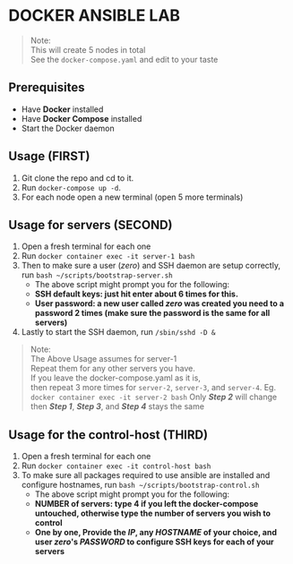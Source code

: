 # DOCKER ANSIBLE LAB

> Note: \
> This will create 5 nodes in total \
> See the `docker-compose.yaml` and edit to your taste


## Prerequisites 
- Have **Docker** installed
- Have **Docker Compose** installed
- Start the Docker daemon

## Usage (FIRST)

1. Git clone the repo and cd to it.
2. Run `docker-compose up -d`.
3. For each node open a new terminal (open 5 more terminals)

## Usage for servers (SECOND)
1. Open a fresh terminal for each one
2. Run `docker container exec -it server-1 bash`
3. Then to make sure a user (_zero_) and SSH daemon are setup correctly, run `bash ~/scripts/bootstrap-server.sh`
   - The above script might prompt you for the following:
   - **SSH default keys: just hit enter about 6 times for this.**
   - **User password: a new user called _zero_ was created you need to a password 2 times (make sure the password is the same for all servers)**
4. Lastly to start the SSH daemon, run `/sbin/sshd -D &`

> Note: \
> The Above Usage assumes for server-1 \
> Repeat them for any other servers you have. \
> If you leave the docker-compose.yaml as it is, \
> then repeat 3 more times for `server-2`, `server-3`, and `server-4`.
> Eg. `docker container exec -it server-2 bash`
> Only **_Step 2_** will change then  **_Step 1_**, **_Step 3_**, and **_Step 4_** stays the same


## Usage for the control-host (THIRD)
1. Open a fresh terminal for each one
2. Run `docker container exec -it control-host bash`
3. To make sure all packages required to use ansible are installed and configure hostnames, run `bash ~/scripts/bootstrap-control.sh`
   - The above script might prompt you for the following:
   - **NUMBER of servers: type 4 if you left the docker-compose untouched, otherwise type the number of servers you wish to control**
   - **One by one, Provide the _IP_, any _HOSTNAME_ of your choice, and user _zero_'s _PASSWORD_ to configure SSH keys for each of your servers**
